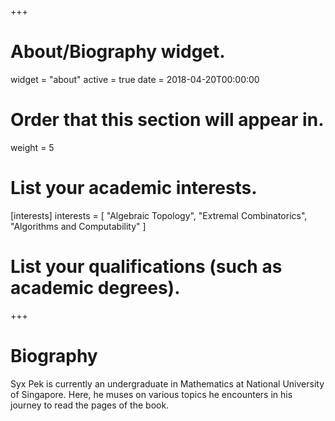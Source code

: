 +++
# About/Biography widget.
widget = "about"
active = true
date = 2018-04-20T00:00:00

# Order that this section will appear in.
weight = 5

# List your academic interests.
[interests]
  interests = [
    "Algebraic Topology",
    "Extremal Combinatorics",
    "Algorithms and Computability"
  ]

# List your qualifications (such as academic degrees).
 
+++

# Biography

Syx Pek is currently an undergraduate in Mathematics at National University of Singapore. Here, he muses on various topics he encounters in his journey to read the pages of the book.

